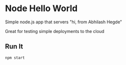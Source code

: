 # Node Hello World

Simple node.js app that servers "hi, from Abhilash Hegde"

Great for testing simple deployments to the cloud

## Run It

`npm start`
